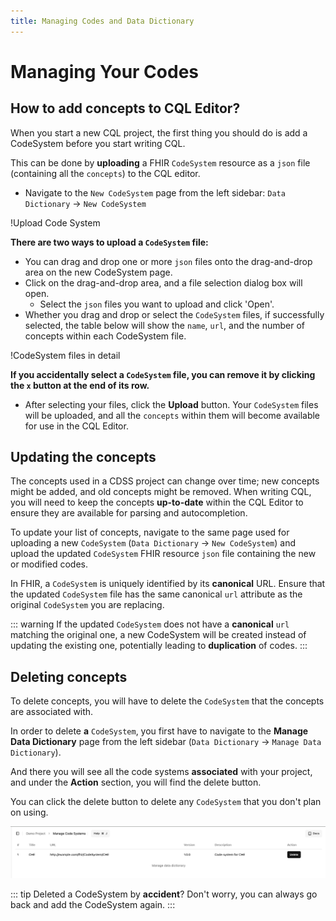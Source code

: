 ```yaml
---
title: Managing Codes and Data Dictionary
---
```


# Managing Your Codes

## How to add concepts to CQL Editor?

When you start a new CQL project, the first thing you should do is add a CodeSystem before you start writing CQL.

This can be done by **uploading** a FHIR `CodeSystem` resource as a `json` file (containing all the `concepts`) to the CQL editor.

- Navigate to the `New CodeSystem` page from the left sidebar: `Data Dictionary` -> `New CodeSystem`

!Upload Code System

**There are two ways to upload a `CodeSystem` file:**

- You can drag and drop one or more `json` files onto the drag-and-drop area on the new CodeSystem page.
- Click on the drag-and-drop area, and a file selection dialog box will open.
  - Select the `json` files you want to upload and click 'Open'.
- Whether you drag and drop or select the `CodeSystem` files, if successfully selected, the table below will show the `name`, `url`, and the number of concepts within each CodeSystem file.

!CodeSystem files in detail

**If you accidentally select a `CodeSystem` file, you can remove it by clicking the `x` button at the end of its row.**

- After selecting your files, click the **Upload** button. Your `CodeSystem` files will be uploaded, and all the `concepts` within them will become available for use in the CQL Editor.

## Updating the concepts

The concepts used in a CDSS project can change over time; new concepts might be added, and old concepts might be removed. When writing CQL, you will need to keep the concepts **up-to-date** within the CQL Editor to ensure they are available for parsing and autocompletion.

To update your list of concepts, navigate to the same page used for uploading a new `CodeSystem` (`Data Dictionary` -> `New CodeSystem`) and upload the updated `CodeSystem` FHIR resource `json` file containing the new or modified codes.

In FHIR, a `CodeSystem` is uniquely identified by its **canonical** URL. Ensure that the updated `CodeSystem` file has the same canonical `url` attribute as the original `CodeSystem` you are replacing.

::: warning
If the updated `CodeSystem` does not have a **canonical** `url` matching the original one, a new CodeSystem will be created instead of updating the existing one, potentially leading to **duplication** of codes.
:::

## Deleting concepts

To delete concepts, you will have to delete the `CodeSystem` that the concepts are associated with.

In order to delete **a** `CodeSystem`, you first have to navigate to the **Manage Data Dictionary** page from the left sidebar (`Data Dictionary` -> `Manage Data Dictionary`).

And there you will see all the code systems **associated** with your project, and under the **Action** section, you will find the delete button.

You can click the delete button to delete any `CodeSystem` that you don't plan on using.

![Delete code system](image-2.png)

::: tip
Deleted a CodeSystem by **accident**? Don't worry, you can always go back and add the CodeSystem again.
:::
